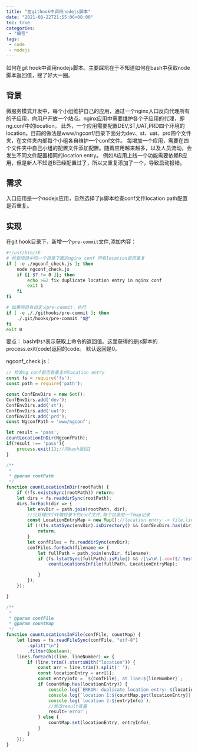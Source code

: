 ```yaml
---
title: "在githook中调用nodejs脚本"
date: "2021-08-22T21:55:06+08:00"
toc: true
categories:
 - "编程"
tags:
 - code
 - nodejs
---
```

如何在git hook中调用nodejs脚本。主要踩坑在于不知道如何在bash中获取node脚本返回值，搜了好大一圈。
<!--more-->
## 背景
微服务模式开发中，每个小组维护自己的应用，通过一个nginx入口反向代理所有的子应用，向用户开放一个站点。nginx应用中需要维护各个子应用的代理，即ng.conf中的location。
此外，一个应用需要配置DEV,ST,UAT,PRD四个环境的location。目前的做法是www/ngconf/目录下面分为dev、st、uat、prd四个文件夹，在文件夹内部每个小组各自维护一个conf文件。
每增加一个应用，需要在四个文件夹中自己小组的配置文件添加配置。随着应用越来越多，以及人员流动，会发生不同文件配置相同的location entry。 
例如A应用上线一个功能需要依赖B应用，但是新人不知道B已经配置过了，所以又重复添加了一个，导致启动报错。

## 需求
入口应用是一个nodejs应用，自然选择了js脚本检查conf文件location path配置是否重复。

## 实现
在git hook目录下，新增一个`pre-commit`文件,添加内容：

```bash
#!/usr/bin/sh
# 检查项目中同一个目录下面的nginx conf 所有location是否重复
if [ -e ./ngconf_check.js ]; then
    node ngconf_check.js
    if [[ $? != 0 ]]; then
        echo >&2 fix duplicate location entry in nginx conf
        exit 1
    fi
fi

# 如果项目有自定义pre-commit，执行
if [ -e ././githooks/pre-commit ]; then
    ./.git/hooks/pre-commit "$@"
fi
exit 0
```
要点： bash中`$?`表示获取上命令的返回值。这里获得的是js脚本的process.exit(code)返回的code。 默认返回是0。

ngconf_check.js：

```javascript
// 检查ng conf是否有重复的location entry
const fs = require('fs');
const path = require('path');

const ConfEnvDirs = new Set();
ConfEnvDirs.add('dev');
ConfEnvDirs.add('st');
ConfEnvDirs.add('uat');
ConfEnvDirs.add('prd');
const NgconfPath = 'www/ngconf';

let result = 'pass';
countLocationInDir(NgconfPath);
if(result !== 'pass'){
    process.exit(1);//向bash返回1
}

/**
 *
 * @param rootPath
 */
function countLocationInDir(rootPath) {
    if (!fs.existsSync(rootPath)) return;
    let dirs = fs.readdirSync(rootPath);
    dirs.forEach(dir => {
        let envDir = path.join(rootPath, dir);
        //只处理四个环境目录下的conf文件,每个目录用一个map记录
        const LocationEntryMap = new Map();//location entry -> file,line
        if (!(fs.statSync(envDir).isDirectory() && ConfEnvDirs.has(dir))) {
            return;
        }
        let confFiles = fs.readdirSync(envDir);
        confFiles.forEach(filename => {
            let fullPath = path.join(envDir, filename);
            if (fs.lstatSync(fullPath).isFile() && /[\w\W.].conf$/.test(filename)) {
                countLocationsInFile(fullPath, LocationEntryMap);

            }
        });
    });

}

/**
 *
 * @param confFile
 * @param countMap
 */
function countLocationsInFile(confFile, countMap) {
    let lines = fs.readFileSync(confFile, "utf-8")
        .split("\n")
        .filter(Boolean);
    lines.forEach((line, lineNumber) => {
        if (line.trim().startsWith("location")) {
            const arr = line.trim().split(' ');
            const locationEntry = arr[1];
            const entryInfo = `${confFile}, at line:${lineNumber}`;
            if (countMap.has(locationEntry)) {
                console.log(`ERROR: duplicate location entry: ${locationEntry}`);
                console.log(`location 1:${countMap.get(locationEntry)}`);
                console.log(`location 2:${entryInfo}`);                
                //修改result变量
                result='error';
            } else {
                countMap.set(locationEntry, entryInfo);
            }
        }
    });
}
```